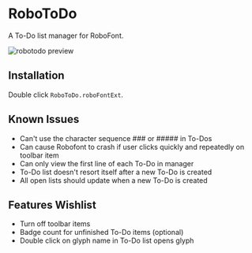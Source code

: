 RoboToDo
========

A To-Do list manager for RoboFont.

![robotodo preview](http://ja.ckjennin.gs/public/images/RoboToDo-preview.jpg)

Installation
------------

Double click ```RoboToDo.roboFontExt```.

Known Issues
------------

* Can't use the character sequence ### or ##### in To-Dos
* Can cause Robofont to crash if user clicks quickly and repeatedly on toolbar item
* Can only view the first line of each To-Do in manager
* To-Do list doesn't resort itself after a new To-Do is created
* All open lists should update when a new To-Do is created

Features Wishlist
-----------------

* Turn off toolbar items
* Badge count for unfinished To-Do items (optional)
* Double click on glyph name in To-Do list opens glyph
